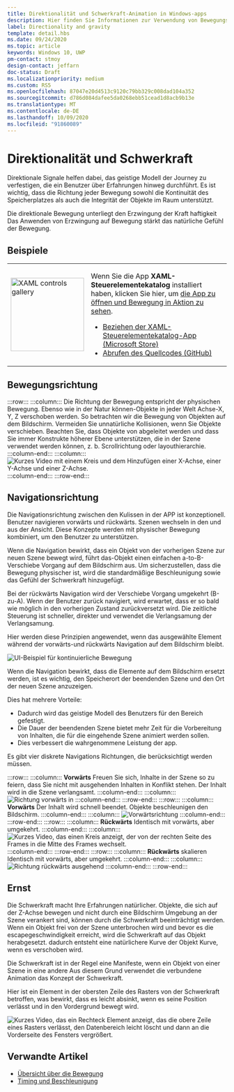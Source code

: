 ```yaml
---
title: Direktionalität und Schwerkraft-Animation in Windows-apps
description: Hier finden Sie Informationen zur Verwendung von Bewegungsrichtung, Navigationsrichtung und Schwerkraft in animierten Szenen durch Anzeigen von Beispielen.
label: Directionality and gravity
template: detail.hbs
ms.date: 09/24/2020
ms.topic: article
keywords: Windows 10, UWP
pm-contact: stmoy
design-contact: jeffarn
doc-status: Draft
ms.localizationpriority: medium
ms.custom: RS5
ms.openlocfilehash: 87047e20d4513c9120c79bb329c008dad104a352
ms.sourcegitcommit: d786d084dafee5da0268ebb51cead1d8acb9b13e
ms.translationtype: MT
ms.contentlocale: de-DE
ms.lasthandoff: 10/09/2020
ms.locfileid: "91860089"
---
```

# <a name="directionality-and-gravity"></a>Direktionalität und Schwerkraft

Direktionale Signale helfen dabei, das geistige Modell der Journey zu verfestigen, die ein Benutzer über Erfahrungen hinweg durchführt. Es ist wichtig, dass die Richtung jeder Bewegung sowohl die Kontinuität des Speicherplatzes als auch die Integrität der Objekte im Raum unterstützt.

Die direktionale Bewegung unterliegt den Erzwingung der Kraft haftigkeit Das Anwenden von Erzwingung auf Bewegung stärkt das natürliche Gefühl der Bewegung.

## <a name="examples"></a>Beispiele

<table>
<tr>
<td><img src="images/xaml-controls-gallery-app-icon.png" alt="XAML controls gallery" width="168"></img></td>
<td>
    <p>Wenn Sie die App <strong style="font-weight: semi-bold">XAML-Steuerelementekatalog</strong> installiert haben, klicken Sie hier, um <a href="xamlcontrolsgallery:/category/Motion">die App zu öffnen und Bewegung in Aktion zu sehen</a>.</p>
    <ul>
    <li><a href="https://www.microsoft.com/store/productId/9MSVH128X2ZT">Beziehen der XAML-Steuerelementekatalog-App (Microsoft Store)</a></li>
    <li><a href="https://github.com/Microsoft/Xaml-Controls-Gallery">Abrufen des Quellcodes (GitHub)</a></li>
    </ul>
</td>
</tr>
</table>

## <a name="direction-of-movement"></a>Bewegungsrichtung

:::row:::
    :::column:::
Die Richtung der Bewegung entspricht der physischen Bewegung. Ebenso wie in der Natur können-Objekte in jeder Welt Achse-X, Y, Z verschoben werden. So betrachten wir die Bewegung von Objekten auf dem Bildschirm.
Vermeiden Sie unnatürliche Kollisionen, wenn Sie Objekte verschieben. Beachten Sie, dass Objekte von abgeleitet werden und dass Sie immer Konstrukte höherer Ebene unterstützen, die in der Szene verwendet werden können, z. b. Scrollrichtung oder layouthierarchie.
    :::column-end:::
    :::column:::
        ![Kurzes Video mit einem Kreis und dem Hinzufügen einer X-Achse, einer Y-Achse und einer Z-Achse.](images/Direction.gif)
    :::column-end:::
:::row-end:::

## <a name="direction-of-navigation"></a>Navigationsrichtung

Die Navigationsrichtung zwischen den Kulissen in der APP ist konzeptionell. Benutzer navigieren vorwärts und rückwärts. Szenen wechseln in den und aus der Ansicht. Diese Konzepte werden mit physischer Bewegung kombiniert, um den Benutzer zu unterstützen.

Wenn die Navigation bewirkt, dass ein Objekt von der vorherigen Szene zur neuen Szene bewegt wird, führt das-Objekt einen einfachen a-to-B-Verschiebe Vorgang auf dem Bildschirm aus. Um sicherzustellen, dass die Bewegung physischer ist, wird die standardmäßige Beschleunigung sowie das Gefühl der Schwerkraft hinzugefügt.

Bei der rückwärts Navigation wird der Verschiebe Vorgang umgekehrt (B-zu-A). Wenn der Benutzer zurück navigiert, wird erwartet, dass er so bald wie möglich in den vorherigen Zustand zurückversetzt wird. Die zeitliche Steuerung ist schneller, direkter und verwendet die Verlangsamung der Verlangsamung.

Hier werden diese Prinzipien angewendet, wenn das ausgewählte Element während der vorwärts-und rückwärts Navigation auf dem Bildschirm bleibt.

![UI-Beispiel für kontinuierliche Bewegung](images/continuous3.gif)

Wenn die Navigation bewirkt, dass die Elemente auf dem Bildschirm ersetzt werden, ist es wichtig, den Speicherort der beendenden Szene und den Ort der neuen Szene anzuzeigen.

Dies hat mehrere Vorteile:

- Dadurch wird das geistige Modell des Benutzers für den Bereich gefestigt.
- Die Dauer der beendenden Szene bietet mehr Zeit für die Vorbereitung von Inhalten, die für die eingehende Szene animiert werden sollen.
- Dies verbessert die wahrgenommene Leistung der app.

Es gibt vier diskrete Navigations Richtungen, die berücksichtigt werden müssen.

:::row:::
    :::column:::
**Vorwärts** Freuen Sie sich, Inhalte in der Szene so zu feiern, dass Sie nicht mit ausgehenden Inhalten in Konflikt stehen. Der Inhalt wird in die Szene verlangsamt.
    :::column-end:::
    :::column:::
        ![Richtung vorwärts in](images/forwardIN.gif)
    :::column-end:::
:::row-end:::
:::row:::
    :::column:::
**Vorwärts** Der Inhalt wird schnell beendet. Objekte beschleunigen den Bildschirm.
    :::column-end:::
    :::column:::
        ![Vorwärtsrichtung](images/forwardOUT.gif)
    :::column-end:::
:::row-end:::
:::row:::
    :::column:::
**Rückwärts** Identisch mit vorwärts, aber umgekehrt.
    :::column-end:::
    :::column:::
        ![Kurzes Video, das einen Kreis anzeigt, der von der rechten Seite des Frames in die Mitte des Frames wechselt.](images/backwardIN.gif)
    :::column-end:::
:::row-end:::
:::row:::
    :::column:::
**Rückwärts** skalieren Identisch mit vorwärts, aber umgekehrt.
    :::column-end:::
    :::column:::
        ![Richtung rückwärts ausgehend](images/backwardOUT.gif)
    :::column-end:::
:::row-end:::

## <a name="gravity"></a>Ernst

Die Schwerkraft macht Ihre Erfahrungen natürlicher. Objekte, die sich auf der Z-Achse bewegen und nicht durch eine Bildschirm Umgebung an der Szene verankert sind, können durch die Schwerkraft beeinträchtigt werden. Wenn ein Objekt frei von der Szene unterbrochen wird und bevor es die escapegeschwindigkeit erreicht, wird die Schwerkraft auf das Objekt herabgesetzt. dadurch entsteht eine natürlichere Kurve der Objekt Kurve, wenn es verschoben wird.

Die Schwerkraft ist in der Regel eine Manifeste, wenn ein Objekt von einer Szene in eine andere Aus diesem Grund verwendet die verbundene Animation das Konzept der Schwerkraft.

Hier ist ein Element in der obersten Zeile des Rasters von der Schwerkraft betroffen, was bewirkt, dass es leicht absinkt, wenn es seine Position verlässt und in den Vordergrund bewegt wird.

![Kurzes Video, das ein Rechteck Element anzeigt, das die obere Zeile eines Rasters verlässt, den Datenbereich leicht löscht und dann an die Vorderseite des Fensters vergrößert.](images/continuity-photos.gif)

## <a name="related-articles"></a>Verwandte Artikel

- [Übersicht über die Bewegung](index.md)
- [Timing und Beschleunigung](timing-and-easing.md)
